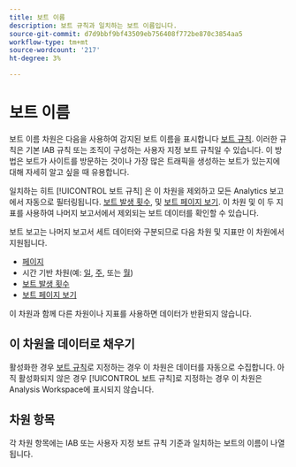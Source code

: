 ```yaml
---
title: 보트 이름
description: 보트 규칙과 일치하는 보트 이름입니다.
source-git-commit: d7d9bbf9bf43509eb756408f772be870c3854aa5
workflow-type: tm+mt
source-wordcount: '217'
ht-degree: 3%

---
```


# 보트 이름

보트 이름 차원은 다음을 사용하여 감지된 보트 이름을 표시합니다 [보트 규칙](/help/admin/admin/c-manage-report-suites/c-edit-report-suites/general/bot-removal/bot-rules.md). 이러한 규칙은 기본 IAB 규칙 또는 조직이 구성하는 사용자 지정 보트 규칙일 수 있습니다. 이 방법은 보트가 사이트를 방문하는 것이나 가장 많은 트래픽을 생성하는 보트가 있는지에 대해 자세히 알고 싶을 때 유용합니다.

일치하는 히트 [!UICONTROL 보트 규칙] 은 이 차원을 제외하고 모든 Analytics 보고에서 자동으로 필터링됩니다. [보트 발생 횟수](../metrics/bot-occurrences.md), 및 [보트 페이지 보기](../metrics/bot-page-views.md). 이 차원 및 이 두 지표를 사용하여 나머지 보고서에서 제외되는 보트 데이터를 확인할 수 있습니다.

보트 보고는 나머지 보고서 세트 데이터와 구분되므로 다음 차원 및 지표만 이 차원에서 지원됩니다.

* [페이지](page.md)
* 시간 기반 차원(예: [일](day.md), [주](week.md), 또는 [월](month.md))
* [보트 발생 횟수](../metrics/bot-occurrences.md)
* [보트 페이지 보기](../metrics/bot-page-views.md)

이 차원과 함께 다른 차원이나 지표를 사용하면 데이터가 반환되지 않습니다.

## 이 차원을 데이터로 채우기

활성화한 경우 [보트 규칙](/help/admin/admin/c-manage-report-suites/c-edit-report-suites/general/bot-removal/bot-rules.md)로 지정하는 경우 이 차원은 데이터를 자동으로 수집합니다. 아직 활성화되지 않은 경우 [!UICONTROL 보트 규칙]로 지정하는 경우 이 차원은 Analysis Workspace에 표시되지 않습니다.

## 차원 항목

각 차원 항목에는 IAB 또는 사용자 지정 보트 규칙 기준과 일치하는 보트의 이름이 나열됩니다.
